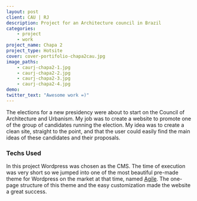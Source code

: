 ```yaml
---
layout: post
client: CAU | RJ
description: Project for an Architecture council in Brazil
categories:
    - project
    - work
project_name: Chapa 2
project_type: Hotsite
cover: cover-portifolio-chapa2cau.jpg
image_paths:
    - caurj-chapa2-1.jpg
    - caurj-chapa2-2.jpg
    - caurj-chapa2-3.jpg
    - caurj-chapa2-4.jpg
demo:
twitter_text: "Awesome work =)"
---
```


The elections for a new presidency were about to start on the Council of Architecture and Urbanism. My job was to create a website to promote one of the group of candidates running the election. My idea was to create a clean site, straight to the point, and that the user could easily find the main ideas of these candidates and their proposals.

### Techs Used
In this project Wordpress was chosen as the CMS. The time of execution was very short so we jumped into one of the most beautiful pre-made theme for Wordpress on the market at that time, named [Agile](http://themeforest.net/item/agile-multipurpose-app-showcase-wordpress-theme/6631729). The one-page structure of this theme and the easy customization made the website a great success.

